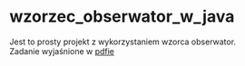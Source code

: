 # wzorzec_obserwator_w_java

Jest to prosty projekt z wykorzystaniem wzorca obserwator.<br>
Zadanie wyjaśnione w [pdfie](zadanie_obserwator.pdf)
